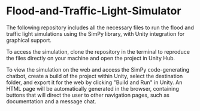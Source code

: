 # Flood-and-Traffic-Light-Simulator

The following repository includes all the necessary files to run the flood and traffic light simulations using the SimPy library, with Unity integration for graphical support.  

To access the simulation, clone the repository in the terminal to reproduce the files directly on your machine and open the project in Unity Hub.  

To view the simulation on the web and access the SimPy code-generating chatbot, create a build of the project within Unity, select the destination folder, and export it for the web by clicking "Build and Run" in Unity. An HTML page will be automatically generated in the browser, containing buttons that will direct the user to other navigation pages, such as documentation and a message chat.
